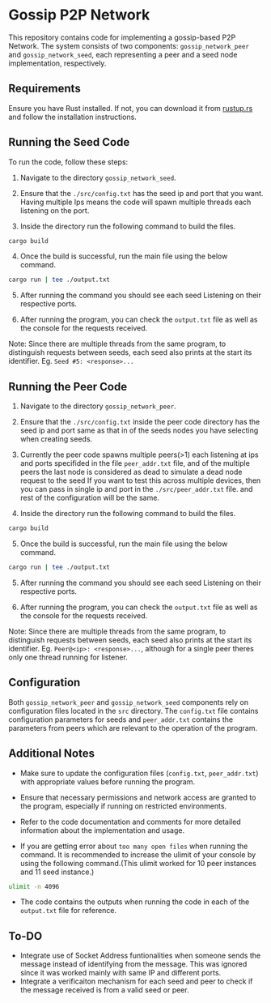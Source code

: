 # Gossip P2P Network

This repository contains code for implementing a gossip-based P2P Network. The system consists of two components: `gossip_network_peer` and `gossip_network_seed`, each representing a peer and a seed node implementation, respectively.

## Requirements
Ensure you have Rust installed. If not, you can download it from [rustup.rs](https://rustup.rs/) and follow the installation instructions.

## Running the Seed Code

To run the code, follow these steps:

1. Navigate to the directory `gossip_network_seed`.

2. Ensure that the `./src/config.txt` has the seed ip and port that you want. Having multiple Ips means the code will spawn multiple threads each listening on the port.

3. Inside the directory run the following command to build the files.
```bash
cargo build
```

4. Once the build is successful, run the main file using the below command.
```bash
cargo run | tee ./output.txt
```

5. After running the command you should see each seed Listening on their respective ports.

6. After running the program, you can check the `output.txt` file as well as the console for the requests received.

Note: Since there are multiple threads from the same program, to distinguish requests between seeds, each seed also prints at the start its identifier. Eg. `Seed #5: <response>...`

## Running the Peer Code
1. Navigate to the directory `gossip_network_peer`.

2. Ensure that the `./src/config.txt` inside the peer code directory has the seed ip and port same as that in of the seeds nodes you have selecting when creating seeds.

3. Currently the peer code spawns multiple peers(>1) each listening at ips and ports specifided in the file `peer_addr.txt` file, and of the multiple peers the last node is considered as dead to simulate a dead node request to the seed If you want to test this across multiple devices, then you can pass in single ip and port in the `./src/peer_addr.txt` file. and rest of the configuration will be the same.

4. Inside the directory run the following command to build the files.
```bash
cargo build
```

5. Once the build is successful, run the main file using the below command.
```bash
cargo run | tee ./output.txt
```

5. After running the command you should see each seed Listening on their respective ports.

6. After running the program, you can check the `output.txt` file as well as the console for the requests received.

Note: Since there are multiple threads from the same program, to distinguish requests between seeds, each seed also prints at the start its identifier. Eg. `Peer@<ip>: <response>...`, although for a single peer theres only one thread running for listener.

## Configuration

Both `gossip_network_peer` and `gossip_network_seed` components rely on configuration files located in the `src` directory. The `config.txt` file contains configuration parameters for seeds and `peer_addr.txt` contains the parameters from peers which are relevant to the operation of the program.

## Additional Notes

- Make sure to update the configuration files (`config.txt`, `peer_addr.txt`) with appropriate values before running the program.

- Ensure that necessary permissions and network access are granted to the program, especially if running on restricted environments.

- Refer to the code documentation and comments for more detailed information about the implementation and usage.
- If you are getting error about `too many open files` when running the command. It is recommended to increase the ulimit of your console by using the following command.(This ulimit worked for 10 peer instances and 11 seed instance.)
```bash
ulimit -n 4096
```

- The code contains the outputs when running the code in each of the `output.txt` file for reference.

## To-DO
- Integrate use of Socket Address funtionalities when someone sends the message instead of identifying from the message. This was ignored since it was worked mainly with same IP and different ports.
- Integrate a verificaiton mechanism for each seed and peer to check if the message received is from a valid seed or peer.

